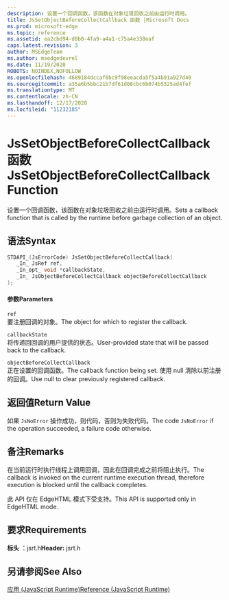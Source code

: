 ```yaml
---
description: 设置一个回调函数，该函数在对象垃圾回收之前由运行时调用。
title: JsSetObjectBeforeCollectCallback 函数 |Microsoft Docs
ms.prod: microsoft-edge
ms.topic: reference
ms.assetid: ea2cbd94-d8b0-4fa9-a4a1-c75a4e338eaf
caps.latest.revision: 3
author: MSEdgeTeam
ms.author: msedgedevrel
ms.date: 11/19/2020
ROBOTS: NOINDEX,NOFOLLOW
ms.openlocfilehash: 4689184dccaf6bc9f98eeacda5f5a4b91a927d40
ms.sourcegitcommit: a35a6b5bbc21b7df61d08cbc6b074b5325ad4fef
ms.translationtype: MT
ms.contentlocale: zh-CN
ms.lasthandoff: 12/17/2020
ms.locfileid: "11232185"
---
```

# <span data-ttu-id="43e20-103">JsSetObjectBeforeCollectCallback 函数</span><span class="sxs-lookup"><span data-stu-id="43e20-103">JsSetObjectBeforeCollectCallback Function</span></span>

<span data-ttu-id="43e20-104">设置一个回调函数，该函数在对象垃圾回收之前由运行时调用。</span><span class="sxs-lookup"><span data-stu-id="43e20-104">Sets a callback function that is called by the runtime before garbage collection of an object.</span></span>  
  
## <span data-ttu-id="43e20-105">语法</span><span class="sxs-lookup"><span data-stu-id="43e20-105">Syntax</span></span>  
  
```cpp  
STDAPI_(JsErrorCode) JsSetObjectBeforeCollectCallback(  
   _In_ JsRef ref,  
   _In_opt_ void *callbackState,  
   _In_ JsObjectBeforeCollectCallback objectBeforeCollectCallback  
);  
```  
  
#### <span data-ttu-id="43e20-106">参数</span><span class="sxs-lookup"><span data-stu-id="43e20-106">Parameters</span></span>  
 `ref`  
 <span data-ttu-id="43e20-107">要注册回调的对象。</span><span class="sxs-lookup"><span data-stu-id="43e20-107">The object for which to register the callback.</span></span>  
  
 `callbackState`  
 <span data-ttu-id="43e20-108">将传递回回调的用户提供的状态。</span><span class="sxs-lookup"><span data-stu-id="43e20-108">User-provided state that will be passed back to the callback.</span></span>  
  
 `objectBeforeCollectCallback`  
 <span data-ttu-id="43e20-109">正在设置的回调函数。</span><span class="sxs-lookup"><span data-stu-id="43e20-109">The callback function being set.</span></span> <span data-ttu-id="43e20-110">使用 null 清除以前注册的回调。</span><span class="sxs-lookup"><span data-stu-id="43e20-110">Use null to clear previously registered callback.</span></span>  
  
## <span data-ttu-id="43e20-111">返回值</span><span class="sxs-lookup"><span data-stu-id="43e20-111">Return Value</span></span>  
 <span data-ttu-id="43e20-112">如果 `JsNoError` 操作成功，则代码，否则为失败代码。</span><span class="sxs-lookup"><span data-stu-id="43e20-112">The code `JsNoError` if the operation succeeded, a failure code otherwise.</span></span>  
  
## <span data-ttu-id="43e20-113">备注</span><span class="sxs-lookup"><span data-stu-id="43e20-113">Remarks</span></span>  
 <span data-ttu-id="43e20-114">在当前运行时执行线程上调用回调，因此在回调完成之前将阻止执行。</span><span class="sxs-lookup"><span data-stu-id="43e20-114">The callback is invoked on the current runtime execution thread, therefore execution is blocked until the callback completes.</span></span>  
  
 <span data-ttu-id="43e20-115">此 API 仅在 EdgeHTML 模式下受支持。</span><span class="sxs-lookup"><span data-stu-id="43e20-115">This API is supported only in EdgeHTML mode.</span></span>  
  
## <span data-ttu-id="43e20-116">要求</span><span class="sxs-lookup"><span data-stu-id="43e20-116">Requirements</span></span>  
 <span data-ttu-id="43e20-117">**标头** ：jsrt.h</span><span class="sxs-lookup"><span data-stu-id="43e20-117">**Header:** jsrt.h</span></span>  
  
## <span data-ttu-id="43e20-118">另请参阅</span><span class="sxs-lookup"><span data-stu-id="43e20-118">See Also</span></span>  
 [<span data-ttu-id="43e20-119">应用 (JavaScript Runtime)</span><span class="sxs-lookup"><span data-stu-id="43e20-119">Reference (JavaScript Runtime)</span></span>](../chakra-hosting/reference-javascript-runtime.md)
